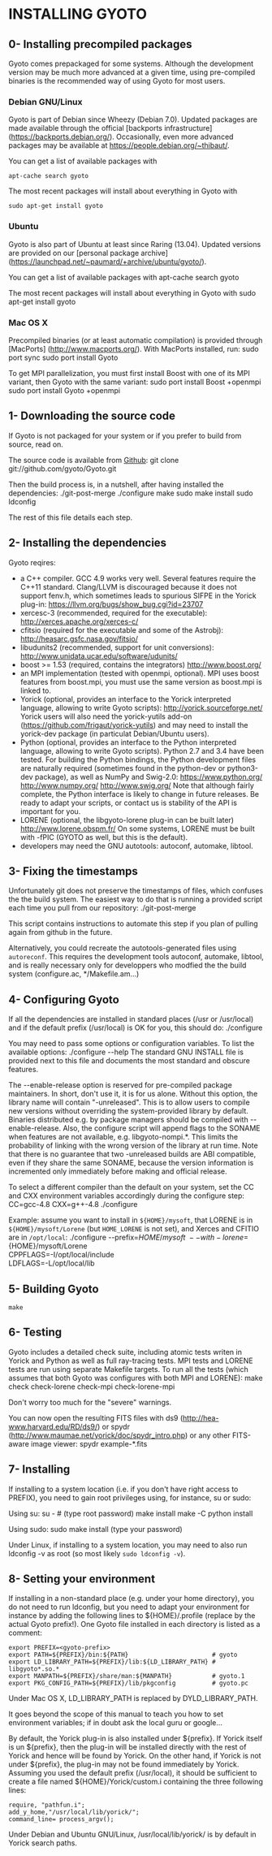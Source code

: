 # INSTALLING GYOTO

## 0- Installing precompiled packages

Gyoto comes prepackaged for some systems. Although the development
version may be much more advanced at a given time, using pre-compiled
binaries is the recommended way of using Gyoto for most users.

### Debian GNU/Linux

Gyoto is part of Debian since Wheezy (Debian 7.0). Updated packages
are made available through the official [backports infrastructure]
(https://backports.debian.org/). Occasionally, even more advanced
packages may be available at https://people.debian.org/~thibaut/.

You can get a list of available packages with

    apt-cache search gyoto

The most recent packages will install about everything in Gyoto with

    sudo apt-get install gyoto

### Ubuntu

Gyoto is also part of Ubuntu at least since Raring (13.04). Updated
versions are provided on our [personal package archive]
(https://launchpad.net/~paumard/+archive/ubuntu/gyoto/).

You can get a list of available packages with
    apt-cache search gyoto

The most recent packages will install about everything in Gyoto with
    sudo apt-get install gyoto

### Mac OS X

Precompiled binaries (or at least automatic compilation) is provided
through [MacPorts] (http://www.macports.org/). With MacPorts installed, run:
    sudo port sync
    sudo port install Gyoto

To get MPI parallelization, you must first install Boost with one of
its MPI variant, then Gyoto with the same variant:
    sudo port install Boost +openmpi
    sudo port install Gyoto +openmpi


## 1- Downloading the source code

If Gyoto is not packaged for your system or if you prefer to build
from source, read on.

The source code is available from
[Github](https://github.com/gyoto/Gyoto):
    git clone git://github.com/gyoto/Gyoto.git

Then the build process is, in a nutshell, after having installed the
dependencies:
    ./git-post-merge
    ./configure
    make
    sudo make install
    sudo ldconfig

The rest of this file details each step.


## 2- Installing the dependencies

Gyoto reqires:

   - a C++ compiler. GCC 4.9 works very well. Several features require
     the C++11 standard. Clang/LLVM is discouraged because it does not
     support fenv.h, which sometimes leads to spurious SIFPE in the
     Yorick plug-in:
       https://llvm.org/bugs/show_bug.cgi?id=23707
   - xercesc-3 (recommended, required for the executable):
       http://xerces.apache.org/xerces-c/
   - cfitsio   (required for the executable and some of the Astrobj):
       http://heasarc.gsfc.nasa.gov/fitsio/
   - libudunits2 (recommended, support for unit conversions):
       http://www.unidata.ucar.edu/software/udunits/
   - boost >= 1.53 (required, contains the integrators)
       http://www.boost.org/
   - an MPI implementation (tested with openmpi, optional). MPI uses
     boost features from boost.mpi, you must use the same version as
     boost.mpi is linked to.
   - Yorick    (optional, provides an interface to the Yorick
     interpreted language, allowing to write Gyoto scripts):
       http://yorick.sourceforge.net/
     Yorick users will also need the yorick-yutils add-on
     (https://github.com/frigaut/yorick-yutils) and may need to install
     the yorick-dev package (in particulat Debian/Ubuntu users).
   - Python (optional, provides an interface to the Python interpreted
     language, allowing to write Gyoto scripts). Python 2.7 and 3.4
     have been tested. For building the Python bindings, the Python
     development files are naturally required (sometimes found in the
     python-dev or python3-dev package), as well as NumPy and Swig-2.0:
       https://www.python.org/
       http://www.numpy.org/
       http://www.swig.org/
     Note that although fairly complete, the Python interface is
     likely to change in future releases. Be ready to adapt your
     scripts, or contact us is stability of the API is important for
     you.
   - LORENE (optional, the libgyoto-lorene plug-in can be built later)
       http://www.lorene.obspm.fr/
     On some systems, LORENE must be built with -fPIC (GYOTO as well,
     but this is the default).
   - developers may need the GNU autotools: autoconf, automake, libtool.

## 3- Fixing the timestamps

Unfortunately git does not preserve the timestamps of files, which
confuses the the build system. The easiest way to do that is running a
provided script each time you pull from our repository:
    ./git-post-merge

This script contains instructions to automate this step if you plan of
pulling again from github in the future.

Alternatively, you could recreate the autotools-generated files using
`autoreconf`. This requires the development tools autoconf, automake,
libtool, and is really necessary only for developpers who modfied the
the build system (configure.ac, */Makefile.am...)

## 4- Configuring Gyoto

If all the dependencies are installed in standard places (/usr or
/usr/local) and if the default prefix (/usr/local) is OK for you, this
should do:
    ./configure

You may need to pass some options or configuration variables. To list
the available options:
    ./configure --help
The standard GNU INSTALL file is provided next to this file and documents
the most standard and obscure features.

The --enable-release option is reserved for pre-compiled package
maintainers. In short, don't use it, it is for us alone. Without this
option, the library name will contain "-unreleased". This is to allow
users to compile new versions without overriding the system-provided
library by default. Binaries distributed e.g. by package managers
should be compiled with --enable-release. Also, the configure script
will append flags to the SONAME when features are not available,
e.g. libgyoto-nompi.*. This limits the probability of linking with the
wrong version of the library at run time. Note that there is no
guarantee that two -unreleased builds are ABI compatible, even if they
share the same SONAME, because the version information is incremented
only immediately before making and official release.

To select a different compiler than the default on your system, set
the CC and CXX environment variables accordingly during the configure
step:
    CC=gcc-4.8 CXX=g++-4.8 ./configure

Example: assume you want to install in `${HOME}/mysoft`, that LORENE is
in `${HOME}/mysoft/Lorene` (but `HOME_LORENE` is not set), and Xerces and
CFITIO are in `/opt/local`:
    ./configure --prefix=${HOME}/mysoft \
                --with-lorene=${HOME}/mysoft/Lorene \
                CPPFLAGS=-I/opt/local/include \
                LDFLAGS=-L/opt/local/lib


## 5- Building Gyoto

    make

## 6- Testing

Gyoto includes a detailed check suite, including atomic tests writen
in Yorick and Python as well as full ray-tracing tests. MPI tests and
LORENE tests are run using separate Makefile targets. To run all the
tests (which assumes that both Gyoto was configures with both MPI and
LORENE):
    make check check-lorene check-mpi check-lorene-mpi

Don't worry too much for the "severe" warnings.

You can now open the resulting FITS files with ds9
(http://hea-www.harvard.edu/RD/ds9/) or spydr
(http://www.maumae.net/yorick/doc/spydr_intro.php) or any other
FITS-aware image viewer:
    spydr example-*.fits

## 7- Installing

If installing to a system location (i.e. if you don't
have right access to PREFIX), you need to gain root privileges using,
for instance, su or sudo:

Using su:
    su - # (type root password)
    make install
    make -C python install

Using sudo:
    sudo make install
    (type your password)

Under Linux, if installing to a system location, you may need to also
run
    ldconfig -v
as root (so most likely `sudo ldconfig -v`).

## 8- Setting your environment

If installing in a non-standard place (e.g. under your home
directory), you do not need to run ldconfig, but you need to adapt
your environment for instance by adding the following lines to
${HOME}/.profile (replace <gyoto-prefix> by the actual Gyoto
prefix!). One Gyoto file installed in each directory is listed as a
comment:

    export PREFIX=<gyoto-prefix>
    export PATH=${PREFIX}/bin:${PATH}                       # gyoto
    export LD_LIBRARY_PATH=${PREFIX}/lib:${LD_LIBRARY_PATH} # libgyoto*.so.*
    export MANPATH=${PREFIX}/share/man:${MANPATH}           # gyoto.1
    export PKG_CONFIG_PATH=${PREFIX}/lib/pkgconfig          # gyoto.pc

Under Mac OS X, LD_LIBRARY_PATH is replaced by DYLD_LIBRARY_PATH.

It goes beyond the scope of this manual to teach you how to set
environment variables; if in doubt ask the local guru or google...

By default, the Yorick plug-in is also installed under ${prefix}. If
Yorick itself is un ${prefix}, then the plug-in will be installed
directly with the rest of Yorick and hence will be found by Yorick. On
the other hand, if Yorick is not under ${prefix}, the plug-in may not
be found immediately by Yorick. Assuming you used the default prefix
(/usr/local), it should be sufficient to create a file named
${HOME}/Yorick/custom.i containing the three following lines:

    require, "pathfun.i";
    add_y_home,"/usr/local/lib/yorick/";
    command_line= process_argv();

Under Debian and Ubuntu GNU/Linux, /usr/local/lib/yorick/ is by
default in Yorick search paths.
